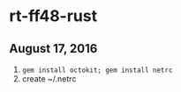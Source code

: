 # rt-ff48-rust
## August 17, 2016
1. ```gem install octokit; gem install netrc```
1. create ~/.netrc
